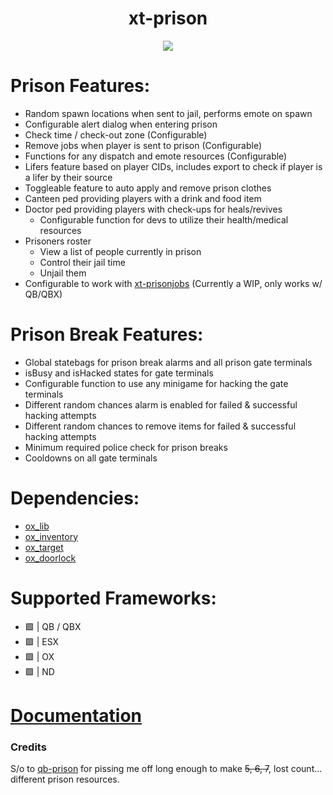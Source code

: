 <div align="center">
  <h1>xt-prison</h1>
  <a href="https://dsc.gg/xtdev"> <img align="center" src="https://github.com/xT-Development/.github/assets/101474430/d2fbd286-a0d5-4056-95cd-22cb3f526283" /></a><br>
</div>

# Prison Features:
- Random spawn locations when sent to jail, performs emote on spawn
- Configurable alert dialog when entering prison
- Check time / check-out zone (Configurable)
- Remove jobs when player is sent to prison (Configurable)
- Functions for any dispatch and emote resources (Configurable)
- Lifers feature based on player CIDs, includes export to check if player is a lifer by their source
- Toggleable feature to auto apply and remove prison clothes
- Canteen ped providing players with a drink and food item
- Doctor ped providing players with check-ups for heals/revives
  - Configurable function for devs to utilize their health/medical resources
- Prisoners roster
  - View a list of people currently in prison
  - Control their jail time
  - Unjail them
- Configurable to work with [xt-prisonjobs](https://xtdev.tebex.io/package/5226873) (Currently a WIP, only works w/ QB/QBX)

# Prison Break Features:
- Global statebags for prison break alarms and all prison gate terminals
- isBusy and isHacked states for gate terminals
- Configurable function to use any minigame for hacking the gate terminals
- Different random chances alarm is enabled for failed & successful hacking attempts
- Different random chances to remove items for failed & successful hacking attempts
- Minimum required police check for prison breaks
- Cooldowns on all gate terminals

# Dependencies:
- [ox_lib](https://github.com/overextended/ox_lib/releases)
- [ox_inventory](https://github.com/overextended/ox_inventory/releases)
- [ox_target](https://github.com/overextended/ox_target/releases)
- [ox_doorlock](https://github.com/overextended/ox_doorlock/releases)

# Supported Frameworks:
- 🟩 | QB / QBX
- 🟩 | ESX
- 🟩 | OX
- 🟩 | ND

# [Documentation](https://xtdev.gitbook.io/xt-docs/free-resources/xt-prison)

### Credits
S/o to [qb-prison](https://i.giphy.com/media/v1.Y2lkPTc5MGI3NjExa2ZtbDFndTg2ZG83YmYycmZqdWkybWp1aDQ3dnE1YW9oNGl5YW55aiZlcD12MV9pbnRlcm5hbF9naWZfYnlfaWQmY3Q9Zw/OOQtlBzlVuiHe/giphy.gif) for pissing me off long enough to make ~~5, 6, 7~~, lost count... different prison resources.
